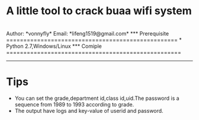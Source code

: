 A little tool to crack buaa wifi system
==================================================
<br/>
Author: *vonnyfly*
Email: *lifeng1519@gmail.com*
***
Prerequisite
==================================================
*   Python 2.7,Windows/Linux
***
Comiple
===================================================

***
Tips
===================================================
*   You can set the grade,department id,class id,uid.The password is a sequence from 
    1989 to 1993 according to grade.
*   The output have logs and key-value of userid and password.
